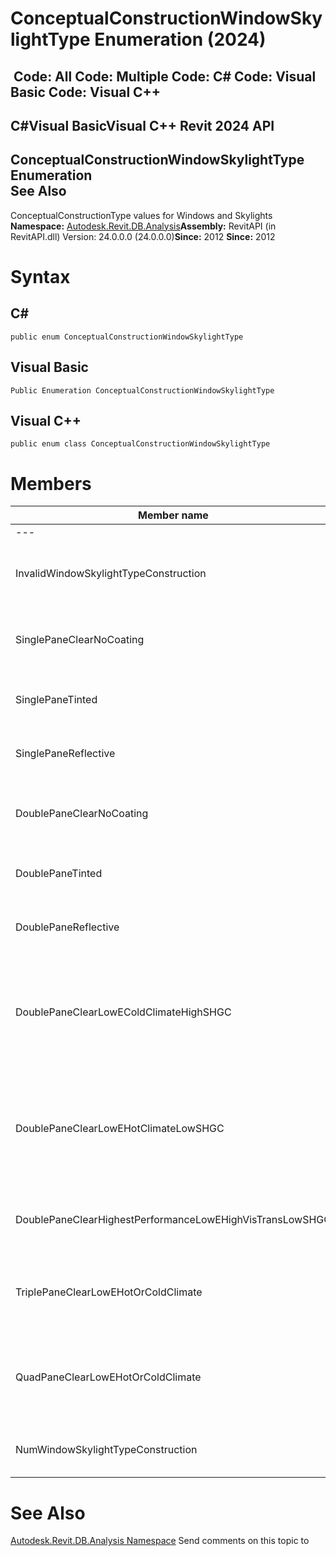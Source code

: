 # ConceptualConstructionWindowSkylightType Enumeration (2024)

﻿
 Code: All Code: Multiple Code: C# Code: Visual Basic Code: Visual C++   
---  
C#Visual BasicVisual C++
Revit 2024 API  
---  
ConceptualConstructionWindowSkylightType Enumeration  
See Also  
---  
ConceptualConstructionType values for Windows and Skylights 
**Namespace:** [Autodesk.Revit.DB.Analysis](958e2e12-587d-f188-5d7b-f13d7dbfdf48.md "Autodesk.Revit.DB.Analysis Namespace")**Assembly:** RevitAPI (in RevitAPI.dll) Version: 24.0.0.0 (24.0.0.0)**Since:** 2012 **Since:** 2012 
# Syntax
C#  
---  
```text
public enum ConceptualConstructionWindowSkylightType
```
  
Visual Basic  
---  
```text
Public Enumeration ConceptualConstructionWindowSkylightType
```
  
Visual C++  
---  
```text
public enum class ConceptualConstructionWindowSkylightType
```
  
# Members
| Member name | Description |
| --- | --- |
| --- | --- |
| InvalidWindowSkylightTypeConstruction | Invalid value/not set Window or Skylight Type Construction |
| SinglePaneClearNoCoating | Single Pane Clear No Coating Window or Skylight |
| SinglePaneTinted | Single Pane Tinted Window or Skylight |
| SinglePaneReflective | Single Pane Reflective Window or Skylight |
| DoublePaneClearNoCoating | Double Pane Clear No Coating Window or Skylight |
| DoublePaneTinted | Double Pane Tinted Window or Skylight |
| DoublePaneReflective | Double Pane Reflective Window or Skylight |
| DoublePaneClearLowEColdClimateHighSHGC | Double Pane Clear Low Energy Cold Climate High Solar Heat Gain Coefficient Window or Skylight |
| DoublePaneClearLowEHotClimateLowSHGC | Double Pane Clear Low Energy Hot Climate Low Solar Heat Gain Coefficient Window or Skylight |
| DoublePaneClearHighestPerformanceLowEHighVisTransLowSHGC | Double Pane Clear Highest Performance Low Window or Skylight |
| TriplePaneClearLowEHotOrColdClimate | Triple Pane Clear Low Energy Hot or Cold Climate Window or Skylight |
| QuadPaneClearLowEHotOrColdClimate | Quad Pane Clear Low Energy Hot Or Cold Climate Window or Skylight |
| NumWindowSkylightTypeConstruction | Total Number of Window or Skylight Type Constructions |

# See Also
[Autodesk.Revit.DB.Analysis Namespace](958e2e12-587d-f188-5d7b-f13d7dbfdf48.md "Autodesk.Revit.DB.Analysis Namespace")
Send comments on this topic to 